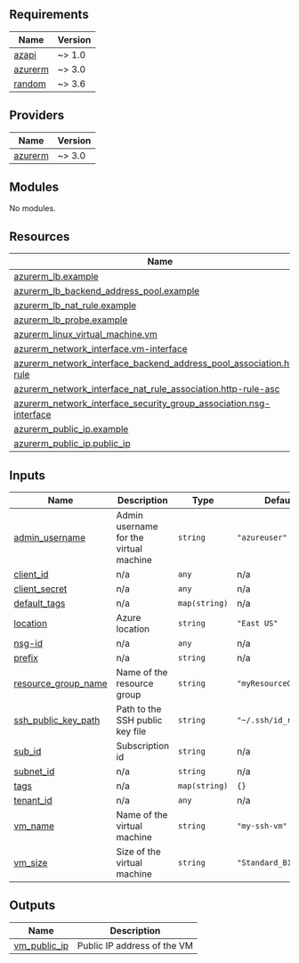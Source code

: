 ## Requirements

| Name | Version |
|------|---------|
| <a name="requirement_azapi"></a> [azapi](#requirement\_azapi) | ~> 1.0 |
| <a name="requirement_azurerm"></a> [azurerm](#requirement\_azurerm) | ~> 3.0 |
| <a name="requirement_random"></a> [random](#requirement\_random) | ~> 3.6 |

## Providers

| Name | Version |
|------|---------|
| <a name="provider_azurerm"></a> [azurerm](#provider\_azurerm) | ~> 3.0 |

## Modules

No modules.

## Resources

| Name | Type |
|------|------|
| [azurerm_lb.example](https://registry.terraform.io/providers/hashicorp/azurerm/latest/docs/resources/lb) | resource |
| [azurerm_lb_backend_address_pool.example](https://registry.terraform.io/providers/hashicorp/azurerm/latest/docs/resources/lb_backend_address_pool) | resource |
| [azurerm_lb_nat_rule.example](https://registry.terraform.io/providers/hashicorp/azurerm/latest/docs/resources/lb_nat_rule) | resource |
| [azurerm_lb_probe.example](https://registry.terraform.io/providers/hashicorp/azurerm/latest/docs/resources/lb_probe) | resource |
| [azurerm_linux_virtual_machine.vm](https://registry.terraform.io/providers/hashicorp/azurerm/latest/docs/resources/linux_virtual_machine) | resource |
| [azurerm_network_interface.vm-interface](https://registry.terraform.io/providers/hashicorp/azurerm/latest/docs/resources/network_interface) | resource |
| [azurerm_network_interface_backend_address_pool_association.http-rule](https://registry.terraform.io/providers/hashicorp/azurerm/latest/docs/resources/network_interface_backend_address_pool_association) | resource |
| [azurerm_network_interface_nat_rule_association.http-rule-asc](https://registry.terraform.io/providers/hashicorp/azurerm/latest/docs/resources/network_interface_nat_rule_association) | resource |
| [azurerm_network_interface_security_group_association.nsg-interface](https://registry.terraform.io/providers/hashicorp/azurerm/latest/docs/resources/network_interface_security_group_association) | resource |
| [azurerm_public_ip.example](https://registry.terraform.io/providers/hashicorp/azurerm/latest/docs/resources/public_ip) | resource |
| [azurerm_public_ip.public_ip](https://registry.terraform.io/providers/hashicorp/azurerm/latest/docs/resources/public_ip) | resource |

## Inputs

| Name | Description | Type | Default | Required |
|------|-------------|------|---------|:--------:|
| <a name="input_admin_username"></a> [admin\_username](#input\_admin\_username) | Admin username for the virtual machine | `string` | `"azureuser"` | no |
| <a name="input_client_id"></a> [client\_id](#input\_client\_id) | n/a | `any` | n/a | yes |
| <a name="input_client_secret"></a> [client\_secret](#input\_client\_secret) | n/a | `any` | n/a | yes |
| <a name="input_default_tags"></a> [default\_tags](#input\_default\_tags) | n/a | `map(string)` | n/a | yes |
| <a name="input_location"></a> [location](#input\_location) | Azure location | `string` | `"East US"` | no |
| <a name="input_nsg-id"></a> [nsg-id](#input\_nsg-id) | n/a | `any` | n/a | yes |
| <a name="input_prefix"></a> [prefix](#input\_prefix) | n/a | `string` | n/a | yes |
| <a name="input_resource_group_name"></a> [resource\_group\_name](#input\_resource\_group\_name) | Name of the resource group | `string` | `"myResourceGroup"` | no |
| <a name="input_ssh_public_key_path"></a> [ssh\_public\_key\_path](#input\_ssh\_public\_key\_path) | Path to the SSH public key file | `string` | `"~/.ssh/id_rsa.pub"` | no |
| <a name="input_sub_id"></a> [sub\_id](#input\_sub\_id) | Subscription id | `string` | n/a | yes |
| <a name="input_subnet_id"></a> [subnet\_id](#input\_subnet\_id) | n/a | `string` | n/a | yes |
| <a name="input_tags"></a> [tags](#input\_tags) | n/a | `map(string)` | `{}` | no |
| <a name="input_tenant_id"></a> [tenant\_id](#input\_tenant\_id) | n/a | `any` | n/a | yes |
| <a name="input_vm_name"></a> [vm\_name](#input\_vm\_name) | Name of the virtual machine | `string` | `"my-ssh-vm"` | no |
| <a name="input_vm_size"></a> [vm\_size](#input\_vm\_size) | Size of the virtual machine | `string` | `"Standard_B1s"` | no |

## Outputs

| Name | Description |
|------|-------------|
| <a name="output_vm_public_ip"></a> [vm\_public\_ip](#output\_vm\_public\_ip) | Public IP address of the VM |
